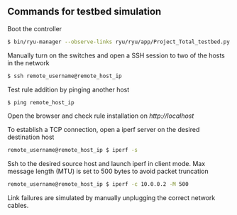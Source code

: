 ## Commands for testbed simulation

Boot the controller

```bash
$ bin/ryu-manager --observe-links ryu/ryu/app/Project_Total_testbed.py
```

Manually turn on the switches and open a SSH session to two of the hosts in the network

```bash
$ ssh remote_username@remote_host_ip
```

Test rule addition by pinging another host
```bash
$ ping remote_host_ip
```
Open the browser and check rule installation on *http://localhost*

To establish a TCP connection, open a iperf server on the desired destination host
```bash
remote_username@remote_host_ip $ iperf -s
```
Ssh to the desired source host and launch iperf in client mode. Max message length (MTU) is set to 500 bytes to avoid packet truncation
```bash
remote_username@remote_host_ip $ iperf -c 10.0.0.2 -M 500
```

Link failures are simulated by manually unplugging the correct network cables.